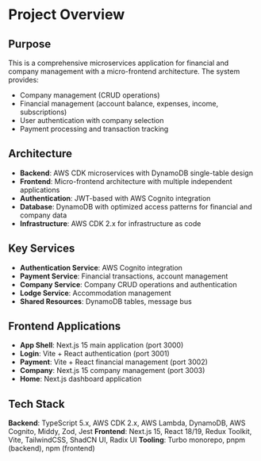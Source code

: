 # Project Overview

## Purpose
This is a comprehensive microservices application for financial and company management with a micro-frontend architecture. The system provides:
- Company management (CRUD operations)
- Financial management (account balance, expenses, income, subscriptions)
- User authentication with company selection
- Payment processing and transaction tracking

## Architecture
- **Backend**: AWS CDK microservices with DynamoDB single-table design
- **Frontend**: Micro-frontend architecture with multiple independent applications
- **Authentication**: JWT-based with AWS Cognito integration
- **Database**: DynamoDB with optimized access patterns for financial and company data
- **Infrastructure**: AWS CDK 2.x for infrastructure as code

## Key Services
- **Authentication Service**: AWS Cognito integration
- **Payment Service**: Financial transactions, account management
- **Company Service**: Company CRUD operations and authentication
- **Lodge Service**: Accommodation management
- **Shared Resources**: DynamoDB tables, message bus

## Frontend Applications
- **App Shell**: Next.js 15 main application (port 3000)
- **Login**: Vite + React authentication (port 3001) 
- **Payment**: Vite + React financial management (port 3002)
- **Company**: Next.js 15 company management (port 3003)
- **Home**: Next.js dashboard application

## Tech Stack
**Backend**: TypeScript 5.x, AWS CDK 2.x, AWS Lambda, DynamoDB, AWS Cognito, Middy, Zod, Jest
**Frontend**: Next.js 15, React 18/19, Redux Toolkit, Vite, TailwindCSS, ShadCN UI, Radix UI
**Tooling**: Turbo monorepo, pnpm (backend), npm (frontend)